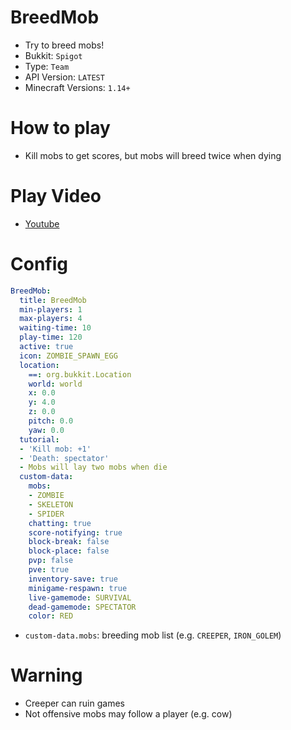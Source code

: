 # BreedMob
- Try to breed mobs!
- Bukkit: `Spigot` 
- Type: `Team`
- API Version: `LATEST`
- Minecraft Versions: `1.14+`

# How to play
- Kill mobs to get scores, but mobs will breed twice when dying

# Play Video
- [Youtube](https://www.youtube.com/watch?v=BMjKbdKJYCc)

# Config
```yaml
BreedMob:
  title: BreedMob
  min-players: 1
  max-players: 4
  waiting-time: 10
  play-time: 120
  active: true
  icon: ZOMBIE_SPAWN_EGG
  location:
    ==: org.bukkit.Location
    world: world
    x: 0.0
    y: 4.0
    z: 0.0
    pitch: 0.0
    yaw: 0.0
  tutorial:
  - 'Kill mob: +1'
  - 'Death: spectator'
  - Mobs will lay two mobs when die
  custom-data:
    mobs:
    - ZOMBIE
    - SKELETON
    - SPIDER
    chatting: true
    score-notifying: true
    block-break: false
    block-place: false
    pvp: false
    pve: true
    inventory-save: true
    minigame-respawn: true
    live-gamemode: SURVIVAL
    dead-gamemode: SPECTATOR
    color: RED
```
- `custom-data.mobs`: breeding mob list (e.g. `CREEPER`, `IRON_GOLEM`)

# Warning
- Creeper can ruin games
- Not offensive mobs may follow a player (e.g. cow)